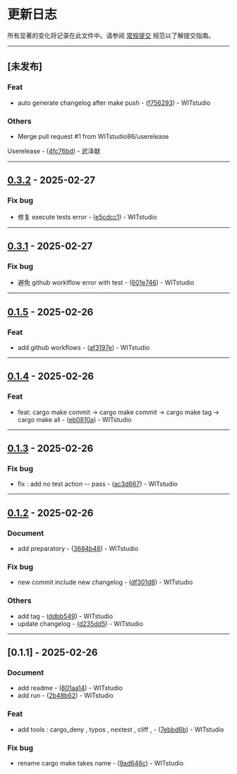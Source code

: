 # 更新日志

所有显著的变化将记录在此文件中。请参阅 [常规提交](https://www.conventionalcommits.org/) 规范以了解提交指南。

---
## [未发布]

### Feat

- auto generate changelog after make push - ([f756293](https://github.com/WITstudio86/rust_generate_template/commit/f75629361c177820eac10fa7c8606d6dfc523874)) - WITstudio

### Others

- Merge pull request #1 from WITstudio86/userelease

Userelease - ([4fc76bd](https://github.com/WITstudio86/rust_generate_template/commit/4fc76bdbfa43d729d3eb05c35f712db073feb1d9)) - 武泽献

---
## [0.3.2](https://github.com/WITstudio86/rust_generate_template/compare/v0.3.1..v0.3.2) - 2025-02-27

### Fix bug

- 修复 execute tests error - ([e5cdcc1](https://github.com/WITstudio86/rust_generate_template/commit/e5cdcc1f9d9e6d75a94cdcbbf1fce9aee91e7e94)) - WITstudio

---
## [0.3.1](https://github.com/WITstudio86/rust_generate_template/compare/v0.3.0..v0.3.1) - 2025-02-27

### Fix bug

- 避免 github worklflow error with test - ([601e746](https://github.com/WITstudio86/rust_generate_template/commit/601e7469942ea7f14756d8d5cf9fd32f6d91f7ff)) - WITstudio

---
## [0.1.5](https://github.com/WITstudio86/rust_generate_template/compare/v0.1.4..v0.1.5) - 2025-02-26

### Feat

- add github workflows - ([af3197e](https://github.com/WITstudio86/rust_generate_template/commit/af3197eec93f11ba0cc289e66f19d977a524a8c9)) - WITstudio

---
## [0.1.4](https://github.com/WITstudio86/rust_generate_template/compare/v0.1.3..v0.1.4) - 2025-02-26

### Feat

- feat: cargo make commit -> cargo make commit
                        -> cargo make tag
                        -> cargo make all - ([eb0810a](https://github.com/WITstudio86/rust_generate_template/commit/eb0810a92e00e1a155b557f55c6865c03e8b30eb)) - WITstudio

---
## [0.1.3](https://github.com/WITstudio86/rust_generate_template/compare/v0.1.2..v0.1.3) - 2025-02-26

### Fix bug

- fix : add no test action -- pass - ([ac3d667](https://github.com/WITstudio86/rust_generate_template/commit/ac3d667d49c27c64cc4dd74f3e49ad26390105fd)) - WITstudio

---
## [0.1.2](https://github.com/WITstudio86/rust_generate_template/compare/v0.1.1..v0.1.2) - 2025-02-26

### Document

- add preparatory - ([3684b48](https://github.com/WITstudio86/rust_generate_template/commit/3684b48afb4fb25d47e023455e7008838fda505a)) - WITstudio

### Fix bug

- new commit include new changelog - ([df301d8](https://github.com/WITstudio86/rust_generate_template/commit/df301d8753fdd346f8a0652e410f4f27c5c53f3f)) - WITstudio

### Others

- add tag - ([ddbb549](https://github.com/WITstudio86/rust_generate_template/commit/ddbb5499e76f2811cf58ea878fb9a3a90aacb811)) - WITstudio
- update changelog - ([d235dd5](https://github.com/WITstudio86/rust_generate_template/commit/d235dd5e9f22688bf7d6c210e88b9522e9d031c9)) - WITstudio

---
## [0.1.1] - 2025-02-26

### Document

- add readme - ([801aa14](https://github.com/WITstudio86/rust_generate_template/commit/801aa1412a9f5f5ddfbb6c9faa226a341d23a7f9)) - WITstudio
- add run - ([2b48b62](https://github.com/WITstudio86/rust_generate_template/commit/2b48b621f6c6e991185ca9b55330bcad59c6c97a)) - WITstudio

### Feat

- add tools : cargo_deny , typos , nextest , cliff , - ([7ebbd6b](https://github.com/WITstudio86/rust_generate_template/commit/7ebbd6bc63ca10ed270ed88067ef74bf23f6495d)) - WITstudio

### Fix bug

- rename cargo make takes name - ([9ad646c](https://github.com/WITstudio86/rust_generate_template/commit/9ad646ce23ee6c010de5e6a359f09a884a3e8cdb)) - WITstudio

<!-- 由 git-cliff 生成 -->
